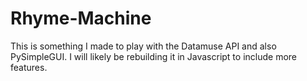# Rhyme-Machine
This is something I made to play with the Datamuse API and also PySimpleGUI. I will likely be rebuilding it in Javascript to include more features. 
